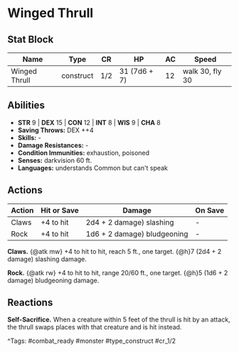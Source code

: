# Winged Thrull

## Stat Block

| Name | Type | CR | HP | AC | Speed |
|------|------|----|----|----|-------|
| Winged Thrull | construct | 1/2 | 31 (7d6 + 7) | 12 | walk 30, fly 30 |

## Abilities

- **STR** 9 | **DEX** 15 | **CON** 12 | **INT** 8 | **WIS** 9 | **CHA** 8
- **Saving Throws:** DEX ++4  
- **Skills:** -  
- **Damage Resistances:** -  
- **Condition Immunities:** exhaustion, poisoned  
- **Senses:** darkvision 60 ft.  
- **Languages:** understands Common but can't speak


## Actions

| Action | Hit or Save | Damage | On Save |
|--------|--------------|--------|----------|
| Claws | +4 to hit | 2d4 + 2 damage) slashing | - |
| Rock | +4 to hit | 1d6 + 2 damage) bludgeoning | - |

**Claws.** {@atk mw} +4 to hit to hit, reach 5 ft., one target. {@h}7 (2d4 + 2 damage) slashing damage.

**Rock.** {@atk rw} +4 to hit to hit, range 20/60 ft., one target. {@h}5 (1d6 + 2 damage) bludgeoning damage.

## Reactions

**Self-Sacrifice.** When a creature within 5 feet of the thrull is hit by an attack, the thrull swaps places with that creature and is hit instead.



^Tags: #combat_ready #monster #type_construct #cr_1/2